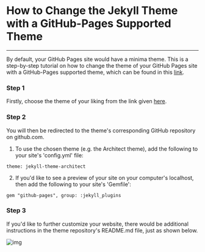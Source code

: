 # How to Change the Jekyll Theme with a GitHub-Pages Supported Theme
-----
By default, your GitHub Pages site would have a minima theme. This is a step-by-step tutorial on how to change the theme of your GitHub Pages site with a GitHub-Pages supported theme,  which can be found in this [link](https://pages.github.com/themes/).

### Step 1

Firstly, choose the theme of your liking from the link given [here](https://pages.github.com/themes/).

### Step 2

You will then be redirected to the theme's corresponding GitHub repository on github.com.

1. To use the chosen theme (e.g. the Architect theme), add the following to your site's 'config.yml' file:

```
theme: jekyll-theme-architect
```

2. If you'd like to see a preview of your site on your computer's localhost, then add the following to your site's 'Gemfile':

```
gem "github-pages", group: :jekyll_plugins
```

### Step 3

If you'd like to further customize your website, there would be additional instructions in the theme repository's README.md file, just as shown below.

![img](https://raw.githubusercontent.com/UI-FASILKOM-OS/extra182/master/SandBox/nardienapratama/img/themereposettings.JPG)

